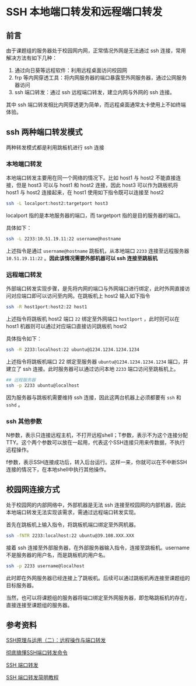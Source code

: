 # SSH 本地端口转发和远程端口转发


## 前言

由于课题组的服务器处于校园网内网，正常情况外网是无法通过 ssh 连接，常用解决方法有如下几种：

1. 通过向日葵等远程软件：利用远程桌面访问校园网
2. frp 等内网穿透工具：将内网服务器的端口暴露至外网服务器，通过公网服务器访问
3. ssh 端口转发：通过 ssh 远程端口转发，建立内网与外网的 ssh 连接。

其中 ssh 端口转发相比内网穿透更为简单，而远程桌面通常太卡使用上不如终端体验。

## ssh 两种端口转发模式

两种转发模式都是利用跳板机进行 ssh 连接

### 本地端口转发

本地端口转发主要用在同一个网络的情况下。比如 host1 与 host2 不能直接连接，但是 host3 可以与 host1 和 host2 连接，因此 host3 可以作为跳板机将 host1 与 host2 连接起来，在 host1 使用如下指令既可以连接至 host2

```bash
ssh -L localport:host2:targetport host3
```

localport 指的是本地服务器的端口，而 targetport 指的是目的服务器的端口。

具体如下：

```bash
ssh -L 2233:10.51.19.11:22 username@hostname
```

上述指令是通过 `username@hostname` 跳板机，从本地端口 `2233` 连接至远程服务器  `10.51.19.11:22` 。**因此该情况需要外部机器可以 ssh 连接至跳板机**

### 远程端口转发

外部端口转发实现步骤，是先将内网的端口与外网端口进行绑定，此时外网直接访问对应端口即可以访问至内网。在跳板机上 host2 输入如下指令

```bash
ssh -R host1port:host2:22 host1
```

上述指令将跳板机 host2 端口 `22` 绑定至外网端口 `host1port` ，此时则可以在 host1 机器则可以通过对应端口直接访问跳板机 host2

具体指令如下：

```bash
ssh -R 2233:localhost:22 ubuntu@1234.1234.1234.1234
```

上述指令将跳板机端口 22 绑定至服务器 `ubuntu@1234.1234.1234.1234` 端口，并建立了 ssh 连接。此时服务器可以通过访问本地 `2233` 端口访问至跳板机上。

```bash
## 远程服务器
ssh -p 2233 ubuntu@localhost
```

因为服务器与跳板机需要维持 ssh 连接，因此这两台机器上必须都要有 `ssh` 和 `sshd` 。

### ssh 其他参数

N参数，表示只连接远程主机，不打开远程shell；T参数，表示不为这个连接分配TTY。这个两个参数可以放在一起用，代表这个SSH连接只用来传数据，不执行远程操作。

f参数，表示SSH连接成功后，转入后台运行。这样一来，你就可以在不中断SSH连接的情况下，在本地shell中执行其他操作。

## 校园网连接方式

处于校园网的内部网络中，外部机器是无法 ssh 连接至校园网的内部机器，因此本地端口转发无法实现该需求，需通过远程端口转发实现。

首先在跳板机上输入指令，将跳板机端口绑定至外网机器。

```bash
ssh -fNTR 2233:localhost:22 ubuntu@39.108.XXX.XXX
```

接着 ssh 连接至外部服务器，在外部服务器输入指令，连接至跳板机。username 不是服务器的用户名，而是跳板机的用户名。

```bash
ssh -p 2233 username@localhost
```

此时即在外网服务器已经连接上了跳板机。后续可以通过跳板机再连接至课题组的目标服务器。

当然，也可以将课题组的服务器将端口绑定至外网服务器，即忽略跳板机的存在，直接连接至课题组的服务器。

## 参考资料

[SSH原理与运用（二）：远程操作与端口转发](https://www.ruanyifeng.com/blog/2011/12/ssh_port_forwarding.html)

[彻底搞懂SSH端口转发命令](彻底搞懂SSH端口转发命令) 

[SSH 端口转发](https://wangdoc.com/ssh/port-forwarding.html#:~:text=%E8%BF%9C%E7%A8%8B%E8%BD%AC%E5%8F%91%E6%8C%87%E7%9A%84%E6%98%AF,%E8%BF%9C%E7%A8%8B%E8%AE%A1%E7%AE%97%E6%9C%BA%E8%AE%BF%E9%97%AE%E6%9C%AC%E5%9C%B0%E8%AE%A1%E7%AE%97%E6%9C%BA%E3%80%82)

[SSH 端口转发简明教程](https://sspai.com/post/61641)

 

